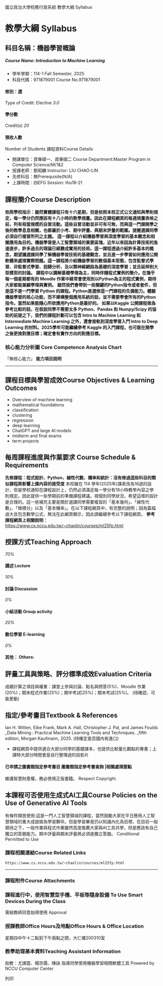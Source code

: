 國立政治大學校務行政系統 教學大綱 Syllabus
# 教學大綱 Syllabus
##  科目名稱：機器學習概論
#####  Course Name: Introduction to Machine Learning
  * 學年學期：114-1 Fall Semester, 2025 
  * 科目代碼：971879001 Course No.971879001


#### 修別：選
Type of Credit: Elective 
_3.0_
#### 學分數
Credit(s)
_20_
#### 預收人數
Number of Students
課程資料Course Details
  * 開課單位：資專碩一、資專碩二 Course Department:Master Program in Computer Science/M/1&2 
  * 授課老師：劉昭麟 Instructor: LIU CHAO-LIN 
  * 先修科目：無Prerequisite(N/A)
  * 上課時間：四EFG Session: thu18-21


##  課程簡介Course Description
**依照學校指示：雖然實體課程只有十六星期，但是依照本校正式公文通知與學則規定，每一學分仍然應該有十八小時的教學規畫。因此在課程網頁的每週規畫表格之前，列有相當規模的自習活動。這些自習活動並非可有可無，而與這一門課開學之後的教學息息相關，也都屬於小考、期中評量、與期末評量的範圍。提醒選課同學必須自行複習所列之主題。**
**這一課程以介紹機器學習與深度學習的基本觀念和相關應用為目的。機器學習是人工智慧領域的重要區塊，近年以來因為計算技術的急速進步，許多過去的理論已經變成實用的技術。這一課程透過介紹許多基本的概念，期望讓選課同學了解機器學習技術的基礎觀念，並且進一步學習如何應用公開軟體來處理實際問題。這一課程將介紹機器學習的數個基本型態，包含監督式學習、非監督式學習、迴歸分析、及以類神經網路為基礎的深度學習；並且延伸到大型模型的討論。**
**課程中以講解基礎學理為主，同時伴隨程式實例的簡介。在幾乎每一個星期都有的 Moodle 作業中經常會使用到以Python為主的程式實例，期待大家都能兼顧學理與實例。**
**雖然我們會帶到一些關鍵的Python指令或者套件，但是這不是一門學習 Python 的課程。Python是選修這一門課程的先備能力。體驗機器學習的核心功能，而不建構整個應用系統的話，並不需要學會所有的Python指令。當然如果能隨心所欲應用Python是最好的。**
**如果以Kaggle 公開課程做為參考比較的話，在假設同學不需要太多 Python、Pandas 和 Numpy/Scipy 的協助的前提之下，我們的課程計劃可以包含 Intro to Machine Learning 和 Intermediate Machine Learning 之外，還會接軌到深度學習入門 Intro to Deep Learning 的材料。2025學年可能繼續參考 Kaggle 的入門課程，也可能在開學之後更換對應目標；確定會有實作方向的對應目標。**
###  核心能力分析圖 Core Competence Analysis Chart
「無核心能力」 
**能力項目說明**
* * *
##  課程目標與學習成效Course Objectives & Learning Outcomes 
  * Overview of machine learning
  * mathematical foundations
  * classification
  * clustering
  * regression
  * deep learning
  * ChatGPT and large AI models
  * midterm and final exams
  * term projects


##  每周課程進度與作業要求 Course Schedule & Requirements
**先修課程：程式設計、Python、線性代數、機率和統計：沒有修過這些科目的類似課程將影響上課內容的接受度**
本校雖在 114 學年(2025年)課表改為16週的設計，但是學校通知在課程設計上，仍然必須滿足每一學分有18小時教學內容之學則規定。因此提供一些學期前的準備課程建議。視個別同學狀況，希望這樣的設計是合理的。這一些補充主要是關於選課同學需要複習的「基本幾何」、「線性代數」、「微積分」以及「基本機率」。在以下課程網頁中，有完整的說明；因為篇幅過大且包含數學公式，無法在此網頁顯示，因此請繼續參考以下課程網頁。
**參考課程網頁上相關說明：** <https://www.cs.nccu.edu.tw/~chaolin/courses/ml25fp.html>
##  授課方式Teaching Approach
_70%_
####  講述 Lecture
_10%_
####  討論 Discussion
_0%_
####  小組活動 Group activity
_20%_
####  數位學習 E-learning
_0%_
####  其他： Others:
##  評量工具與策略、評分標準成效Evaluation Criteria
成績計算之項目與權重：課堂上參與討論、點名與問答(5%)、Moodle 作業(20%)；期末程式作業(25%)；期中考試(25%)；期末考試(25%)。
(待確認、可能更動)
##  指定/參考書目Textbook & References
Ian H. Witten, Eibe Frank, Mark A. Hall, Christopher J. Pal, and James Foulds   _Data Mining : Practical Machine Learning Tools and Techniques. _fifth edition, Morgan Kaufmann, 2025. (待確定是否國內有進口)
  * 課程網頁中提供適合大部分同學的基礎課本，也提供比較量化觀點的專書；上課時大部分時間會是自行整理過的投影片


####  已申請之圖書館指定參考書目  圖書館指定參考書查詢 |相關處理要點
維護智慧財產權，務必使用正版書籍。 Respect Copyright.
##  本課程可否使用生成式AI工具Course Policies on the Use of Generative AI Tools
有條件開放使用:這是一門人工智慧領域的課程，當然鼓勵大家在平日應用人工智慧領域的重大成就做為學習夥伴。但是學習畢竟仍以知識內化為目標，在目前一般期待之下，一般作業與程式作業雖然高度推薦大家與AI工具共學，但是應該有自己獨立的答題能力。期中評量與期末評量將必須是獨立答題。 Conditional Permitted to Use 
###  課程相關連結Course Related Links
```
https://www.cs.nccu.edu.tw/~chaolin/courses/ml25fp.html
```

* * *
###  課程附件Course Attachments
###  課程進行中，使用智慧型手機、平板等隨身設備 To Use Smart Devices During the Class
需經教師同意始得使用  Approval
###  授課教師Office Hours及地點Office Hours & Office Location
星期四中午十二點到下午兩點之間，大仁樓200310室
###  教學助理基本資料Teaching Assistant Information
助教：尤譯霆、楊宗儒、陳詠
指導同學使用機器學習相關軟體工具
Powered by NCCU Computer Center
  
列印
